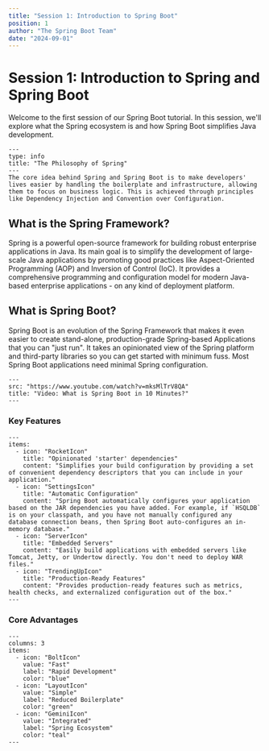 ```yaml
---
title: "Session 1: Introduction to Spring Boot"
position: 1
author: "The Spring Boot Team"
date: "2024-09-01"
---
```


# Session 1: Introduction to Spring and Spring Boot

Welcome to the first session of our Spring Boot tutorial. In this session, we'll explore what the Spring ecosystem is and how Spring Boot simplifies Java development.

```admonition
---
type: info
title: "The Philosophy of Spring"
---
The core idea behind Spring and Spring Boot is to make developers' lives easier by handling the boilerplate and infrastructure, allowing them to focus on business logic. This is achieved through principles like Dependency Injection and Convention over Configuration.
```

## What is the Spring Framework?

Spring is a powerful open-source framework for building robust enterprise applications in Java. Its main goal is to simplify the development of large-scale Java applications by promoting good practices like Aspect-Oriented Programming (AOP) and Inversion of Control (IoC). It provides a comprehensive programming and configuration model for modern Java-based enterprise applications - on any kind of deployment platform.

## What is Spring Boot?

Spring Boot is an evolution of the Spring Framework that makes it even easier to create stand-alone, production-grade Spring-based Applications that you can "just run". It takes an opinionated view of the Spring platform and third-party libraries so you can get started with minimum fuss. Most Spring Boot applications need minimal Spring configuration.

```video
---
src: "https://www.youtube.com/watch?v=mksMlTrV8QA"
title: "Video: What is Spring Boot in 10 Minutes?"
---
```

### Key Features

```feature-list
---
items:
  - icon: "RocketIcon"
    title: "Opinionated 'starter' dependencies"
    content: "Simplifies your build configuration by providing a set of convenient dependency descriptors that you can include in your application."
  - icon: "SettingsIcon"
    title: "Automatic Configuration"
    content: "Spring Boot automatically configures your application based on the JAR dependencies you have added. For example, if `HSQLDB` is on your classpath, and you have not manually configured any database connection beans, then Spring Boot auto-configures an in-memory database."
  - icon: "ServerIcon"
    title: "Embedded Servers"
    content: "Easily build applications with embedded servers like Tomcat, Jetty, or Undertow directly. You don't need to deploy WAR files."
  - icon: "TrendingUpIcon"
    title: "Production-Ready Features"
    content: "Provides production-ready features such as metrics, health checks, and externalized configuration out of the box."
---
```

### Core Advantages

```stat-cards
---
columns: 3
items:
  - icon: "BoltIcon"
    value: "Fast"
    label: "Rapid Development"
    color: "blue"
  - icon: "LayoutIcon"
    value: "Simple"
    label: "Reduced Boilerplate"
    color: "green"
  - icon: "GeminiIcon"
    value: "Integrated"
    label: "Spring Ecosystem"
    color: "teal"
---
```
